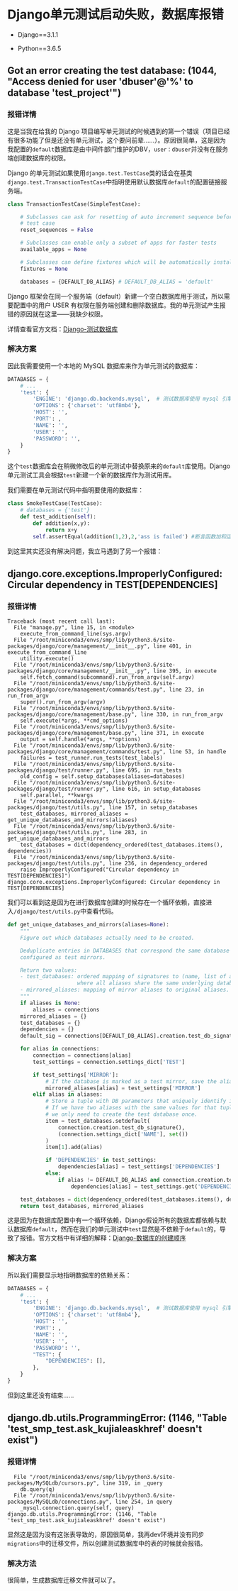 # Django单元测试启动失败，数据库报错

* Django==3.1.1

* Python==3.6.5 

## Got an error creating the test database: (1044, "Access denied for user 'dbuser'@'%' to database 'test_project'")

### 报错详情

这是当我在给我的 Django 项目编写单元测试的时候遇到的第一个错误（项目已经有很多功能了但是还没有单元测试，这个要问前辈……）。原因很简单，这是因为我配置的`default`数据库是由中间件部门维护的DBV，`user：dbuser`并没有在服务端创建数据库的权限。

Django 的单元测试如果使用`django.test.TestCase`类的话会在基类`django.test.TransactionTestCase`中指明使用默认数据库`default`的配置链接服务端。

```python
class TransactionTestCase(SimpleTestCase):

    # Subclasses can ask for resetting of auto increment sequence before each
    # test case
    reset_sequences = False

    # Subclasses can enable only a subset of apps for faster tests
    available_apps = None

    # Subclasses can define fixtures which will be automatically installed.
    fixtures = None

    databases = {DEFAULT_DB_ALIAS} # DEFAULT_DB_ALIAS = 'default'
```

Django 框架会在同一个服务端（default）新建一个空白数据库用于测试，所以需要配置中的用户 USER 有权限在服务端创建和删除数据库。我的单元测试产生报错的原因就在这里——我缺少权限。

详情查看官方文档：[Django-测试数据库](https://docs.djangoproject.com/zh-hans/4.2/topics/testing/overview/#the-test-database)

### 解决方案

因此我需要使用一个本地的 MySQL 数据库来作为单元测试的数据库：

```python
DATABASES = {
	# ...
    'test': {
        'ENGINE': 'django.db.backends.mysql',  # 测试数据库使用 mysql 引擎
        'OPTIONS': {'charset': 'utf8mb4'},
        'HOST': '',
        'PORT': ,
        'NAME': '',
        'USER': '',
        'PASSWORD': '',
    }
}
```

这个`test`数据库会在稍微修改后的单元测试中替换原来的`default`库使用。Django 单元测试工具会根据`test`新建一个新的数据库作为测试用库。

我们需要在单元测试代码中指明要使用的数据库：

```python
class SmokeTestCase(TestCase):
    # databases = {'test'}
    def test_addition(self):
        def addition(x,y):
            return x+y
        self.assertEqual(addition(1,2),2,'ass is failed') #断言函数加和运算
```

到这里其实还没有解决问题，我立马遇到了另一个报错：

## django.core.exceptions.ImproperlyConfigured: Circular dependency in TEST[DEPENDENCIES]

### 报错详情

```
Traceback (most recent call last):
  File "manage.py", line 15, in <module>
    execute_from_command_line(sys.argv)
  File "/root/miniconda3/envs/smp/lib/python3.6/site-packages/django/core/management/__init__.py", line 401, in execute_from_command_line
    utility.execute()
  File "/root/miniconda3/envs/smp/lib/python3.6/site-packages/django/core/management/__init__.py", line 395, in execute
    self.fetch_command(subcommand).run_from_argv(self.argv)
  File "/root/miniconda3/envs/smp/lib/python3.6/site-packages/django/core/management/commands/test.py", line 23, in run_from_argv
    super().run_from_argv(argv)
  File "/root/miniconda3/envs/smp/lib/python3.6/site-packages/django/core/management/base.py", line 330, in run_from_argv
    self.execute(*args, **cmd_options)
  File "/root/miniconda3/envs/smp/lib/python3.6/site-packages/django/core/management/base.py", line 371, in execute
    output = self.handle(*args, **options)
  File "/root/miniconda3/envs/smp/lib/python3.6/site-packages/django/core/management/commands/test.py", line 53, in handle
    failures = test_runner.run_tests(test_labels)
  File "/root/miniconda3/envs/smp/lib/python3.6/site-packages/django/test/runner.py", line 695, in run_tests
    old_config = self.setup_databases(aliases=databases)
  File "/root/miniconda3/envs/smp/lib/python3.6/site-packages/django/test/runner.py", line 616, in setup_databases
    self.parallel, **kwargs
  File "/root/miniconda3/envs/smp/lib/python3.6/site-packages/django/test/utils.py", line 157, in setup_databases
    test_databases, mirrored_aliases = get_unique_databases_and_mirrors(aliases)
  File "/root/miniconda3/envs/smp/lib/python3.6/site-packages/django/test/utils.py", line 283, in get_unique_databases_and_mirrors
    test_databases = dict(dependency_ordered(test_databases.items(), dependencies))
  File "/root/miniconda3/envs/smp/lib/python3.6/site-packages/django/test/utils.py", line 236, in dependency_ordered
    raise ImproperlyConfigured("Circular dependency in TEST[DEPENDENCIES]")
django.core.exceptions.ImproperlyConfigured: Circular dependency in TEST[DEPENDENCIES]

```

我们可以看到这是因为在进行数据库创建的时候存在一个循环依赖，直接进入`/django/test/utils.py`中查看代码。

```python
def get_unique_databases_and_mirrors(aliases=None):
    """
    Figure out which databases actually need to be created.

    Deduplicate entries in DATABASES that correspond the same database or are
    configured as test mirrors.

    Return two values:
    - test_databases: ordered mapping of signatures to (name, list of aliases)
                      where all aliases share the same underlying database.
    - mirrored_aliases: mapping of mirror aliases to original aliases.
    """
    if aliases is None:
        aliases = connections
    mirrored_aliases = {}
    test_databases = {}
    dependencies = {}
    default_sig = connections[DEFAULT_DB_ALIAS].creation.test_db_signature()

    for alias in connections:
        connection = connections[alias]
        test_settings = connection.settings_dict['TEST']

        if test_settings['MIRROR']:
            # If the database is marked as a test mirror, save the alias.
            mirrored_aliases[alias] = test_settings['MIRROR']
        elif alias in aliases:
            # Store a tuple with DB parameters that uniquely identify it.
            # If we have two aliases with the same values for that tuple,
            # we only need to create the test database once.
            item = test_databases.setdefault(
                connection.creation.test_db_signature(),
                (connection.settings_dict['NAME'], set())
            )
            item[1].add(alias)

            if 'DEPENDENCIES' in test_settings:
                dependencies[alias] = test_settings['DEPENDENCIES']
            else:
                if alias != DEFAULT_DB_ALIAS and connection.creation.test_db_signature() != default_sig:
                    dependencies[alias] = test_settings.get('DEPENDENCIES', [DEFAULT_DB_ALIAS])

    test_databases = dict(dependency_ordered(test_databases.items(), dependencies))
    return test_databases, mirrored_aliases
```

这是因为在数据库配置中有一个循环依赖，Django假设所有的数据库都依赖与默认数据库`default`，然而在我们的单元测试中`test`显然是不依赖于`default`的，导致了报错。官方文档中有详细的解释：[Django-数据库的创建顺序](https://docs.djangoproject.com/en/4.2/topics/testing/advanced/#controlling-creation-order-for-test-databases)

### 解决方案

所以我们需要显示地指明数据库的依赖关系：

```python
DATABASES = {
	# ...
    'test': {
        'ENGINE': 'django.db.backends.mysql',  # 测试数据库使用 mysql 引擎
        'OPTIONS': {'charset': 'utf8mb4'},
        'HOST': '',
        'PORT': ,
        'NAME': '',
        'USER': '',
        'PASSWORD': '',
        "TEST": {
            "DEPENDENCIES": [],
        },
    }
}
```

但到这里还没有结束……

## django.db.utils.ProgrammingError: (1146, "Table 'test_smp_test.ask_kujialeaskhref' doesn't exist")

### 报错详情

```
  File "/root/miniconda3/envs/smp/lib/python3.6/site-packages/MySQLdb/cursors.py", line 319, in _query
    db.query(q)
  File "/root/miniconda3/envs/smp/lib/python3.6/site-packages/MySQLdb/connections.py", line 254, in query
    _mysql.connection.query(self, query)
django.db.utils.ProgrammingError: (1146, "Table 'test_smp_test.ask_kujialeaskhref' doesn't exist")
```

显然这是因为没有这张表导致的，原因很简单，我再dev环境并没有同步`migrations`中的迁移文件，所以创建测试数据库中的表的时候就会报错。

### 解决方法

很简单，生成数据库迁移文件就可以了。